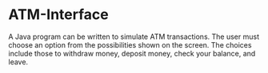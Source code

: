 # ATM-Interface
A Java program can be written to simulate ATM transactions. The user must choose an option from the possibilities shown on the screen. The choices include those to withdraw money, deposit money, check your balance, and leave.

